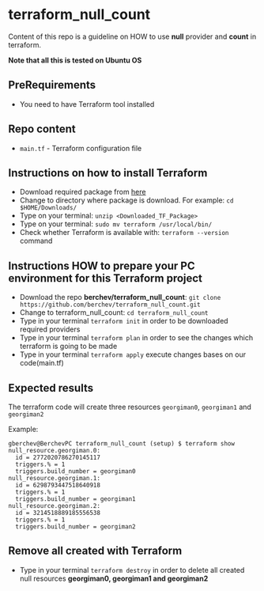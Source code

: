 # terraform_null_count

Content of this repo is a guideline on HOW to use **null** provider and **count** in terraform.

**Note that all this is tested on Ubuntu OS**

## PreRequirements
- You need to have Terraform tool installed

## Repo content
- `main.tf` - Terraform configuration file

## Instructions on how to install **Terraform**
- Download required package from [here](https://www.terraform.io/downloads.html)
- Change to directory where package is download. For example: `cd $HOME/Downloads/` 
- Type on your terminal: `unzip <Downloaded_TF_Package>`
- Type on your terminal: `sudo mv terraform /usr/local/bin/`
- Check whether Terraform is available with:  `terraform --version` command


## Instructions HOW to prepare your PC environment for this **Terraform project**
- Download the repo **berchev/terraform_null_count**: `git clone https://github.com/berchev/terraform_null_count.git`
- Change to terraform_null_count: `cd terraform_null_count`
- Type in your terminal `terraform init` in order to be downloaded required providers
- Type in your terminal `terraform plan` in order to see the changes which terraform is going to be made
- Type in your terminal `terraform apply` execute changes bases on our code(main.tf)

## Expected results
The terraform code will create three resources `georgiman0`, `georgiman1` and `georgiman2`  

Example: 
```
gberchev@BerchevPC terraform_null_count (setup) $ terraform show
null_resource.georgiman.0:
  id = 2772020786270145117
  triggers.% = 1
  triggers.build_number = georgiman0
null_resource.georgiman.1:
  id = 6298793447518640918
  triggers.% = 1
  triggers.build_number = georgiman1
null_resource.georgiman.2:
  id = 3214518889185556538
  triggers.% = 1
  triggers.build_number = georgiman2

```
## Remove all created with Terraform
- Type in your terminal `terraform destroy` in order to delete all created null resources **georgiman0, georgiman1 and georgiman2**
